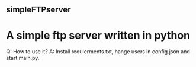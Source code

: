 ## simpleFTPserver
# A simple ftp server written in python
Q: How to use it?
A: Install requierments.txt, hange users in config.json and start main.py. 
